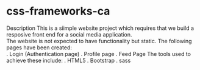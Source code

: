 # css-frameworks-ca
Description
This is a siimple website project which requires that we build a resposive front end for a social media application.</br>
The website is not expected to have functionality but static. The following pages have been created:</br>
. Login (Authentication page)
. Profile page
. Feed Page
The tools used to achieve these include:
. HTML5
. Bootstrap
. sass
